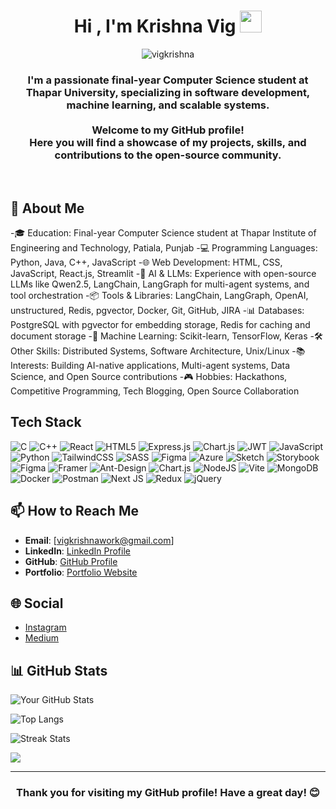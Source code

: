 
<h1 align="center">Hi , I'm Krishna Vig <img src="https://media.giphy.com/media/hvRJCLFzcasrR4ia7z/giphy.gif" width="35"></h1>
<p align="center"> <img src="https://komarev.com/ghpvc/?username=vigkrishna&label=Profile%20views&color=0e75b6&style=flat" alt="vigkrishna" /> </p>
<!-- <p align="center">
  <a href="https://github.com/DenverCoder1/readme-typing-svg"><img src="https://readme-typing-svg.herokuapp.com?lines=Computer+Science+Student;Full+Stack+Web+Developer;Always%20learning%20new%20things&center=true&width=500&height=50"></a>
</p> -->
<!-- <hr/> -->
<h3 align="center">
  I'm a passionate final-year Computer Science student at Thapar University, specializing in software development, machine learning, and scalable systems.<br><br> Welcome to my GitHub profile! <br>Here you will find a showcase of my projects, skills, and contributions to the open-source community.</h4>
<br>

## 🚀 About Me

-🎓 Education: Final-year Computer Science student at Thapar Institute of Engineering and Technology, Patiala, Punjab
-💻 Programming Languages: Python, Java, C++, JavaScript
-🌐 Web Development: HTML, CSS, JavaScript, React.js, Streamlit
-🧠 AI & LLMs: Experience with open-source LLMs like Qwen2.5, LangChain, LangGraph for multi-agent systems, and tool orchestration
-📦 Tools & Libraries: LangChain, LangGraph, OpenAI, unstructured, Redis, pgvector, Docker, Git, GitHub, JIRA
-📊 Databases: PostgreSQL with pgvector for embedding storage, Redis for caching and document storage
-🧠 Machine Learning: Scikit-learn, TensorFlow, Keras
-🛠 Other Skills: Distributed Systems, Software Architecture, Unix/Linux
-📚 Interests: Building AI-native applications, Multi-agent systems, Data Science, and Open Source contributions
-🎮 Hobbies: Hackathons, Competitive Programming, Tech Blogging, Open Source Collaboration



## Tech Stack
![C](https://img.shields.io/badge/c-%2300599C.svg?style=for-the-badge&logo=c&logoColor=white) ![C++](https://img.shields.io/badge/c++-%2300599C.svg?style=for-the-badge&logo=c%2B%2B&logoColor=white) ![React](https://img.shields.io/badge/react-%2320232a.svg?style=for-the-badge&logo=react&logoColor=%2361DAFB) ![HTML5](https://img.shields.io/badge/html5-%23E34F26.svg?style=for-the-badge&logo=html5&logoColor=white) ![Express.js](https://img.shields.io/badge/express.js-%23404d59.svg?style=for-the-badge&logo=express&logoColor=%2361DAFB) ![Chart.js](https://img.shields.io/badge/chart.js-F5788D.svg?style=for-the-badge&logo=chart.js&logoColor=white) ![JWT](https://img.shields.io/badge/JWT-black?style=for-the-badge&logo=JSON%20web%20tokens) ![JavaScript](https://img.shields.io/badge/javascript-%23323330.svg?style=for-the-badge&logo=javascript&logoColor=%23F7DF1E) ![Python](https://img.shields.io/badge/python-3670A0?style=for-the-badge&logo=python&logoColor=ffdd54) ![TailwindCSS](https://img.shields.io/badge/tailwindcss-%2338B2AC.svg?style=for-the-badge&logo=tailwind-css&logoColor=white) ![SASS](https://img.shields.io/badge/SASS-hotpink.svg?style=for-the-badge&logo=SASS&logoColor=white) ![Figma](https://img.shields.io/badge/figma-%23F24E1E.svg?style=for-the-badge&logo=figma&logoColor=white) ![Azure](https://img.shields.io/badge/azure-%230072C6.svg?style=for-the-badge&logo=microsoftazure&logoColor=white) ![Sketch](https://img.shields.io/badge/Sketch-FFB387?style=for-the-badge&logo=sketch&logoColor=black) ![Storybook](https://img.shields.io/badge/-Storybook-FF4785?style=for-the-badge&logo=storybook&logoColor=white) ![Figma](https://img.shields.io/badge/figma-%23F24E1E.svg?style=for-the-badge&logo=figma&logoColor=white) ![Framer](https://img.shields.io/badge/Framer-black?style=for-the-badge&logo=framer&logoColor=blue) ![Ant-Design](https://img.shields.io/badge/-AntDesign-%230170FE?style=for-the-badge&logo=ant-design&logoColor=white) ![Chart.js](https://img.shields.io/badge/chart.js-F5788D.svg?style=for-the-badge&logo=chart.js&logoColor=white) ![NodeJS](https://img.shields.io/badge/node.js-6DA55F?style=for-the-badge&logo=node.js&logoColor=white) ![Vite](https://img.shields.io/badge/vite-%23646CFF.svg?style=for-the-badge&logo=vite&logoColor=white) ![MongoDB](https://img.shields.io/badge/MongoDB-%234ea94b.svg?style=for-the-badge&logo=mongodb&logoColor=white) ![Docker](https://img.shields.io/badge/docker-%230db7ed.svg?style=for-the-badge&logo=docker&logoColor=white) ![Postman](https://img.shields.io/badge/Postman-FF6C37?style=for-the-badge&logo=postman&logoColor=white) ![Next JS](https://img.shields.io/badge/Next-black?style=for-the-badge&logo=next.js&logoColor=white) ![Redux](https://img.shields.io/badge/redux-%23593d88.svg?style=for-the-badge&logo=redux&logoColor=white) ![jQuery](https://img.shields.io/badge/jquery-%230769AD.svg?style=for-the-badge&logo=jquery&logoColor=white)


## 📫 How to Reach Me

- **Email**: [vigkrishnawork@gmail.com]
- **LinkedIn**: [LinkedIn Profile](https://www.linkedin.com/in/krishna-vig-300304kv)
- **GitHub**: [GitHub Profile](https://github.com/vigkrishna)
- **Portfolio**: [Portfolio Website](https://vigkrishna.netlify.app/)

## 🌐 Social

- [Instagram](https://www.instagram.com/vigkrishna)
- [Medium](https://medium.com/@vigkrishna)


## 📊 GitHub Stats

![Your GitHub Stats](https://github-readme-stats.vercel.app/api?username=vigkrishna&show_icons=true&theme=radical)

![Top Langs](https://github-readme-stats.vercel.app/api/top-langs/?username=vigkrishna&layout=compact&theme=radical)

![Streak Stats](https://github-readme-streak-stats.herokuapp.com/?user=vigkrishna&theme=radical)

![](https://github-profile-trophy.vercel.app/?username=vigkrishna&theme=onedark&no-frame=false&no-bg=false&margin-w=4)



<hr/>

<h3 align="center">Thank you for visiting my GitHub profile! Have a great day! 😊</h3>








